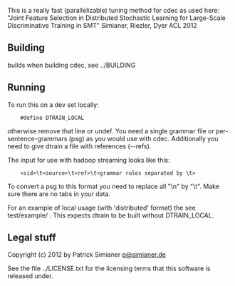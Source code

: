 This is a really fast (parallelizable) tuning method for cdec as used here:
  "Joint Feature Selection in Distributed Stochastic
   Learning for Large-Scale Discriminative Training in
   SMT" Simianer, Riezler, Dyer
   ACL 2012


Building
--------
builds when building cdec, see ../BUILDING

Running
-------
To run this on a dev set locally:
```
    #define DTRAIN_LOCAL
```
otherwise remove that line or undef. You need a single grammar file
or per-sentence-grammars (psg) as you would use with cdec.
Additionally you need to give dtrain a file with
references (--refs).

The input for use with hadoop streaming looks like this:
```
    <sid>\t<source>\t<ref>\t<grammar rules separated by \t>
```
To convert a psg to this format you need to replace all "\n"
by "\t". Make sure there are no tabs in your data.

For an example of local usage (with 'distributed' format)
the see test/example/ . This expects dtrain to be built without
DTRAIN_LOCAL.

Legal stuff
-----------
Copyright (c) 2012 by Patrick Simianer <p@simianer.de>

See the file ../LICENSE.txt for the licensing terms that this software is
released under.

